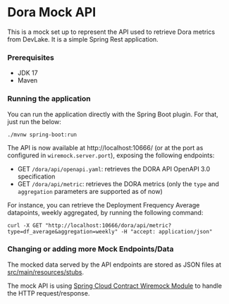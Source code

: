 # Dora Mock API

This is a mock set up to represent the API used to retrieve Dora metrics from DevLake. It is a simple Spring Rest application.

### Prerequisites

- JDK 17
- Maven

### Running the application

You can run the application directly with the Spring Boot plugin. For that, just run the below:

```
./mvnw spring-boot:run
```

The API is now available at http://localhost:10666/ (or at the port as configured in `wiremock.server.port`), exposing the following endpoints:

- GET `/dora/api/openapi.yaml`: retrieves the DORA API OpenAPI 3.0 specification
- GET `/dora/api/metric`: retrieves the DORA metrics (only the `type` and `aggregation` parameters are supported as of now)

For instance, you can retrieve the Deployment Frequency Average datapoints, weekly aggregated, by running the following command:

```shell
curl -X GET "http://localhost:10666/dora/api/metric?type=df_average&aggregation=weekly" -H "accept: application/json"
```

### Changing or adding more Mock Endpoints/Data

The mocked data served by the API endpoints are stored as JSON files at [src/main/resources/stubs](src/main/resources/stubs).

The mock API is using [Spring Cloud Contract Wiremock Module](https://cloud.spring.io/spring-cloud-contract/reference/html/project-features.html#features-wiremock) to handle the HTTP request/response.
